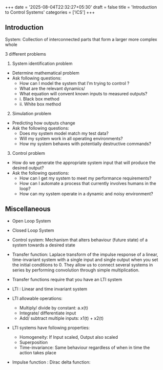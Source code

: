 +++
date = '2025-08-04T22:32:27+05:30'
draft = false
title = 'Introduction to Control Systems'
categories = ['ICS']
+++
## Introduction
System: Collection of interconnected parts that form a larger more complex whole

3 different problems
1. System identification problem
  - Determine mathematical problem
  - Ask following questions:
    - How can I model the system that I’m trying to control ?
    - What are the relevant dynamics/
    - What equation will convent known inputs to measured outputs?
    - i. Black box method
    - ii. White box method
2. Simulation problem
  - Predicting how outputs change
  - Ask the following questions:
    - Does my system model match my test data?
    - Will my system work in all operating environments?
    - How my system behaves with potentially destructive commands?
3. Control problem
  - How do we generate the appropriate system input that will produce the desired output?
  - Ask the following questions:
    - How can I get my system to meet my performance requirements?
    - How can I automate a process that currently involves humans in the loop?
    - How can my system operate in a dynamic and noisy environment?

## Miscellaneous
- Open Loop System
- Closed Loop System

- Control system: Mechanism that alters behaviour (future state) of a system towards a desired state

- Transfer function: Laplace transform of the impulse response of a linear, time-invariant system with a single input and single output when you set the initial conditions to 0. They allow us to connect several systems in series by performing convolution through simple multiplication.

- Transfer functions require that you have an LTI system
- LTI : Linear and time invariant system
- LTI allowable operations:
  - Multiply/ divide by constant: a.x(t)
  - Integrate/ differentiate input
  - Add/ subtract multiple inputs: x1(t) + x2(t)
- LTI systems have following properties:
  - Homogeneity: If Input scaled, Output also scaled
  - Superposition
  - Time-invariance: Same behaviour regardless of when in time the action takes place
- Impulse function : Dirac delta function:
